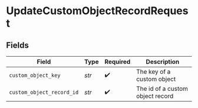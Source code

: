 # UpdateCustomObjectRecordRequest


## Fields

| Field                            | Type                             | Required                         | Description                      |
| -------------------------------- | -------------------------------- | -------------------------------- | -------------------------------- |
| `custom_object_key`              | *str*                            | :heavy_check_mark:               | The key of a custom object       |
| `custom_object_record_id`        | *str*                            | :heavy_check_mark:               | The id of a custom object record |